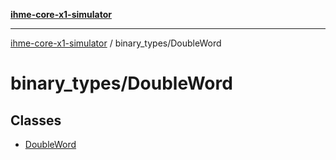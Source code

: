 [**ihme-core-x1-simulator**](../../README.md)

***

[ihme-core-x1-simulator](../../modules.md) / binary\_types/DoubleWord

# binary\_types/DoubleWord

## Classes

- [DoubleWord](classes/DoubleWord.md)
